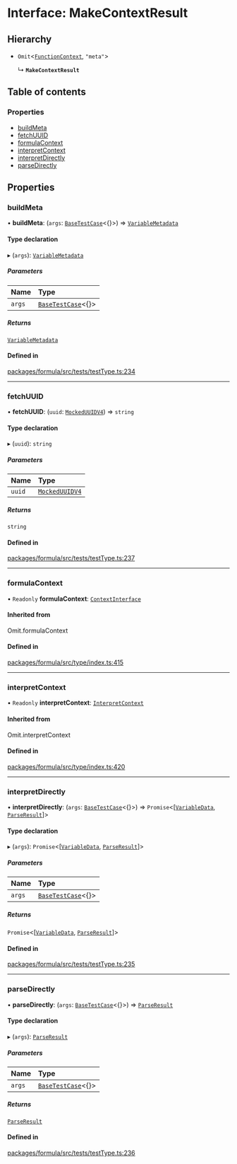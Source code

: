 # Interface: MakeContextResult

## Hierarchy

- `Omit`<[`FunctionContext`](FunctionContext.md), `"meta"`\>

  ↳ **`MakeContextResult`**

## Table of contents

### Properties

- [buildMeta](MakeContextResult.md#buildmeta)
- [fetchUUID](MakeContextResult.md#fetchuuid)
- [formulaContext](MakeContextResult.md#formulacontext)
- [interpretContext](MakeContextResult.md#interpretcontext)
- [interpretDirectly](MakeContextResult.md#interpretdirectly)
- [parseDirectly](MakeContextResult.md#parsedirectly)

## Properties

### <a id="buildmeta" name="buildmeta"></a> buildMeta

• **buildMeta**: (`args`: [`BaseTestCase`](BaseTestCase.md)<{}\>) => [`VariableMetadata`](VariableMetadata.md)

#### Type declaration

▸ (`args`): [`VariableMetadata`](VariableMetadata.md)

##### Parameters

| Name   | Type                                   |
| :----- | :------------------------------------- |
| `args` | [`BaseTestCase`](BaseTestCase.md)<{}\> |

##### Returns

[`VariableMetadata`](VariableMetadata.md)

#### Defined in

[packages/formula/src/tests/testType.ts:234](https://github.com/mashcard/mashcard/blob/main/packages/formula/src/tests/testType.ts#L234)

---

### <a id="fetchuuid" name="fetchuuid"></a> fetchUUID

• **fetchUUID**: (`uuid`: [`MockedUUIDV4`](../README.md#mockeduuidv4)) => `string`

#### Type declaration

▸ (`uuid`): `string`

##### Parameters

| Name   | Type                                        |
| :----- | :------------------------------------------ |
| `uuid` | [`MockedUUIDV4`](../README.md#mockeduuidv4) |

##### Returns

`string`

#### Defined in

[packages/formula/src/tests/testType.ts:237](https://github.com/mashcard/mashcard/blob/main/packages/formula/src/tests/testType.ts#L237)

---

### <a id="formulacontext" name="formulacontext"></a> formulaContext

• `Readonly` **formulaContext**: [`ContextInterface`](ContextInterface.md)

#### Inherited from

Omit.formulaContext

#### Defined in

[packages/formula/src/type/index.ts:415](https://github.com/mashcard/mashcard/blob/main/packages/formula/src/type/index.ts#L415)

---

### <a id="interpretcontext" name="interpretcontext"></a> interpretContext

• `Readonly` **interpretContext**: [`InterpretContext`](InterpretContext.md)

#### Inherited from

Omit.interpretContext

#### Defined in

[packages/formula/src/type/index.ts:420](https://github.com/mashcard/mashcard/blob/main/packages/formula/src/type/index.ts#L420)

---

### <a id="interpretdirectly" name="interpretdirectly"></a> interpretDirectly

• **interpretDirectly**: (`args`: [`BaseTestCase`](BaseTestCase.md)<{}\>) => `Promise`<[[`VariableData`](VariableData.md), [`ParseResult`](../README.md#parseresult)]\>

#### Type declaration

▸ (`args`): `Promise`<[[`VariableData`](VariableData.md), [`ParseResult`](../README.md#parseresult)]\>

##### Parameters

| Name   | Type                                   |
| :----- | :------------------------------------- |
| `args` | [`BaseTestCase`](BaseTestCase.md)<{}\> |

##### Returns

`Promise`<[[`VariableData`](VariableData.md), [`ParseResult`](../README.md#parseresult)]\>

#### Defined in

[packages/formula/src/tests/testType.ts:235](https://github.com/mashcard/mashcard/blob/main/packages/formula/src/tests/testType.ts#L235)

---

### <a id="parsedirectly" name="parsedirectly"></a> parseDirectly

• **parseDirectly**: (`args`: [`BaseTestCase`](BaseTestCase.md)<{}\>) => [`ParseResult`](../README.md#parseresult)

#### Type declaration

▸ (`args`): [`ParseResult`](../README.md#parseresult)

##### Parameters

| Name   | Type                                   |
| :----- | :------------------------------------- |
| `args` | [`BaseTestCase`](BaseTestCase.md)<{}\> |

##### Returns

[`ParseResult`](../README.md#parseresult)

#### Defined in

[packages/formula/src/tests/testType.ts:236](https://github.com/mashcard/mashcard/blob/main/packages/formula/src/tests/testType.ts#L236)
